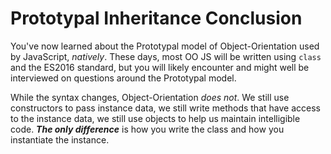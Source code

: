 # Prototypal Inheritance Conclusion

You've now learned about the Prototypal model of Object-Orientation used by
JavaScript, _natively_. These days, most OO JS will be written using `class`
and the ES2016 standard, but you will likely encounter and might well be
interviewed on questions around the Prototypal model.

While the syntax changes, Object-Orientation _does not_. We still use
constructors to pass instance data, we still write methods that have access to
the instance data, we still use objects to help us maintain intelligible code.
***The only difference*** is how you write the class and how you instantiate
the instance.
